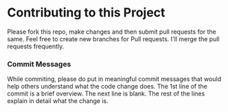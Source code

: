 # Contributing to this Project

Please fork this repo, make changes and then submit pull requests for the same. Feel free to create new branches for Pull requests.
I'll merge the pull requests frequently.

### Commit Messages
While commiting, please do put in meaningful commit messages that would help others understand what the code change does.
The 1st line of the commit is a brief overview. The next line is blank. The rest of the lines explain in detail what the change is.
